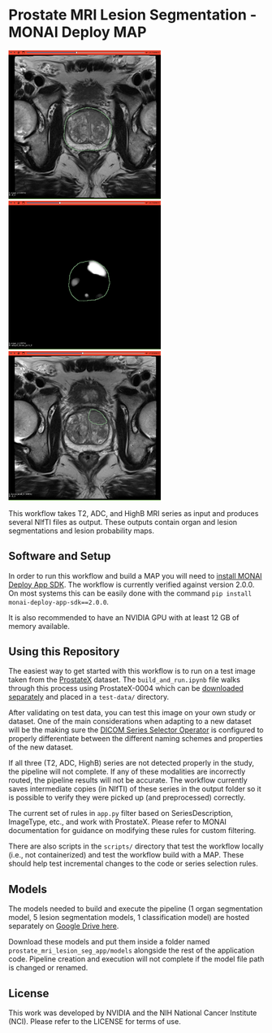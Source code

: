 # Prostate MRI Lesion Segmentation - MONAI Deploy MAP

<p float="left">
  <img src="imgs/organ_seg.png" width="300" />
  <img src="imgs/lesion_prob.png" width="300" />
  <img src="imgs/lesion_mask.png" width="300" />
</p>

This workflow takes T2, ADC, and HighB MRI series as input and produces several NIfTI files as output. These outputs contain organ and lesion segmentations and lesion probability maps.

## Software and Setup

In order to run this workflow and build a MAP you will need to [install MONAI Deploy App SDK](https://docs.monai.io/projects/monai-deploy-app-sdk/en/latest/getting_started/installing_app_sdk.html). The workflow is currently verified against version 2.0.0. On most systems this can be easily done with the command `pip install monai-deploy-app-sdk==2.0.0`.

It is also recommended to have an NVIDIA GPU with at least 12 GB of memory available.

## Using this Repository

The easiest way to get started with this workflow is to run on a test image taken from the [ProstateX](https://wiki.cancerimagingarchive.net/pages/viewpage.action?pageId=23691656) dataset. The `build_and_run.ipynb` file walks through this process using ProstateX-0004 which can be [downloaded separately](https://drive.google.com/drive/folders/1besSncSLlbeiv7UWveRJoOYQXOzu3JkU?usp=sharing) and placed in a `test-data/` directory.

After validating on test data, you can test this image on your own study or dataset. One of the main considerations when adapting to a new dataset will be the making sure the [DICOM Series Selector Operator](https://docs.monai.io/projects/monai-deploy-app-sdk/en/latest/modules/_autosummary/monai.deploy.operators.DICOMSeriesSelectorOperator.html#monai.deploy.operators.DICOMSeriesSelectorOperator) is configured to properly differentiate between the different naming schemes and properties of the new dataset.

If all three (T2, ADC, HighB) series are not detected properly in the study, the pipeline will not complete. If any of these modalities are incorrectly routed, the pipeline results will not be accurate. The workflow currently saves intermediate copies (in NIfTI) of these series in the output folder so it is possible to verify they were picked up (and preprocessed) correctly.

The current set of rules in `app.py` filter based on SeriesDescription, ImageType, etc., and work with ProstateX. Please refer to MONAI documentation for guidance on modifying these rules for custom filtering.

There are also scripts in the `scripts/` directory that test the workflow locally (i.e., not containerized) and test the workflow build with a MAP. These should help test incremental changes to the code or series selection rules.

## Models

The models needed to build and execute the pipeline (1 organ segmentation model, 5 lesion segmentation models, 1 classification model) are hosted separately on [Google Drive here](https://drive.google.com/drive/folders/1EpjrlzEdV7CcaCYqGTIEzOapamP4Ag6M?usp=sharing).

Download these models and put them inside a folder named `prostate_mri_lesion_seg_app/models` alongside the rest of the application code. Pipeline creation and execution will not complete if the model file path is changed or renamed.

## License

This work was developed by NVIDIA and the NIH National Cancer Institute (NCI). Please refer to the LICENSE for terms of use.
